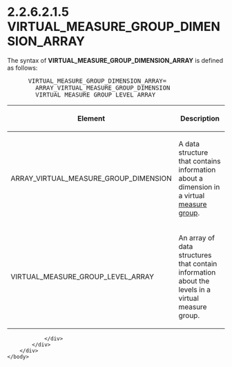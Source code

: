<html dir="LTR" xmlns:mshelp="http://msdn.microsoft.com/mshelp" xmlns:ddue="http://ddue.schemas.microsoft.com/authoring/2003/5" xmlns:xlink="http://www.w3.org/1999/xlink" xmlns:tool="http://www.microsoft.com/tooltip">
    <head>
        <meta http-equiv="Content-Type" content="text/html; CHARSET=utf-8"></meta>
        <meta name="save" content="history"></meta>
        <title>2.2.6.2.1.5 VIRTUAL_MEASURE_GROUP_DIMENSION_ARRAY</title>
        <xml>
            <mshelp:toctitle title="2.2.6.2.1.5 VIRTUAL_MEASURE_GROUP_DIMENSION_ARRAY"></mshelp:toctitle>
            <mshelp:rltitle title="[MS-SSAS8]: VIRTUAL_MEASURE_GROUP_DIMENSION_ARRAY"></mshelp:rltitle>
            <mshelp:keyword index="A" term="48c08837-b881-41c8-8bbe-6b67527ba3ae"></mshelp:keyword>
            <mshelp:attr name="DCSext.ContentType" value="open specification"></mshelp:attr>
            <mshelp:attr name="AssetID" value="48c08837-b881-41c8-8bbe-6b67527ba3ae"></mshelp:attr>
            <mshelp:attr name="TopicType" value="kbRef"></mshelp:attr>
            <mshelp:attr name="DCSext.Title" value="[MS-SSAS8]: VIRTUAL_MEASURE_GROUP_DIMENSION_ARRAY" />
        </xml>
    </head>
    <body>
        <div id="header">
            <h1 class="heading">2.2.6.2.1.5 VIRTUAL_MEASURE_GROUP_DIMENSION_ARRAY</h1>
        </div>
        <div id="mainSection">
            <div id="mainBody">
                <div id="allHistory" class="saveHistory"></div>
                <div id="sectionSection0" class="section" name="collapseableSection">
                    

<p>The syntax of <b>VIRTUAL_MEASURE_GROUP_DIMENSION_ARRAY</b>
is defined as follows:           </p>

<dl>
<dd>
<div><pre> VIRTUAL_MEASURE_GROUP_DIMENSION_ARRAY=
   ARRAY_VIRTUAL_MEASURE_GROUP_DIMENSION
   VIRTUAL_MEASURE_GROUP_LEVEL_ARRAY
</pre></div>
</dd></dl>

<table>
 <thead>
  <tr>
   <th>
   <p>Element</p>
   </th>
   <th>
   <p>Description</p>
   </th>
  </tr>
 </thead>
 <tr>
  <td>
  <p>ARRAY_VIRTUAL_MEASURE_GROUP_DIMENSION</p>
  </td>
  <td>
  <p>A data structure that contains information about a
  dimension in a virtual <a href="c527450b-f5bd-424b-8c98-ba6365288f35.md#gt_1f51f60a-8a0f-4b0d-9e7e-80cbd596e164">measure
  group</a>.</p>
  </td>
 </tr>
 <tr>
  <td>
  <p>VIRTUAL_MEASURE_GROUP_LEVEL_ARRAY</p>
  </td>
  <td>
  <p>An array of data structures that contain information
  about the levels in a virtual measure group.</p>
  </td>
 </tr>
</table>

<p> </p>


                </div>
            </div>
        </div>
    </body>
</html>